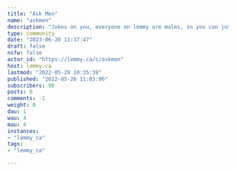 ```yaml
---
title: "Ask Men" 
name: "askmen"
description: "Jokes on you, everyone on lemmy are males, so you can just use [!asklemmy@lemmy.ml](https://lemmy.ml/c/asklemmy) But hopefully that changes eventually! Crosspost questions for men from there to here!Ask any question and ideally only males answer the question. Females can answer too, but ideally you state that you're not a male.Related:- lemmy.ca/c/askwomen- [ask transgender/non-binary](https://lemmy.ml/c/transgender)"
type: community
date: "2023-06-20 11:37:47"
draft: false
nsfw: false
actor_id: "https://lemmy.ca/c/askmen"
host: lemmy.ca
lastmod: "2022-05-29 10:35:38"
published: "2022-05-26 11:03:06"
subscribers: 90
posts: 0
comments: -1
weight: 0
dau: 1
wau: 4
mau: 4
instances:
- "lemmy_ca"
tags: 
- "lemmy_ca"

---
```

